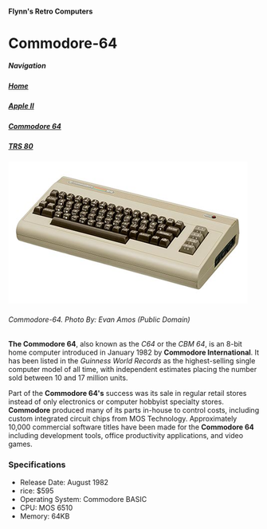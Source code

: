 <!--<!DOCTYPE html>
<html>

<head>
		<meta charset=“utf-8”>
		<title>Apple Macintosh</title>
<!--The title is the text on top the window or tab -->
</head> 

<body>
<h4>Flynn's Retro Computers</h4>
<h1>Commodore-64</h1>

<h5>Navigation</h5>
<h5><a href="index.md">Home</a></h5>
<h5><a href="apple-ii.md">Apple II</a></h5>
<h5><a href="commodore-64.md">Commodore 64</a></h5>
<h5><a href="trs-80.md">TRS 80</a></h5>
<!--remember to add link tags to the navigation -->

<img src="commodore-64.jpg" alt="Commodore-64">
<h6>Commodore-64. <em>Photo By: Evan Amos (Public Domain)</em></h6>

<p><strong>The Commodore 64</strong>, also known as the <em>C64</em> or the <em>CBM 64</em>, is an 8-bit home computer introduced in January 1982 by <strong>Commodore International</strong>. It has been listed in the <em>Guinness World Records</em> as the highest-selling single computer model of all time, with independent estimates placing the number sold between 10 and 17 million units.</p>

<p>Part of the <strong>Commodore 64's</strong> success was its sale in regular retail stores instead of only electronics or computer hobbyist specialty stores. <strong>Commodore</strong> produced many of its parts in-house to control costs, including custom integrated circuit chips from MOS Technology. Approximately 10,000 commercial software titles have been made for the <strong>Commodore 64</strong> including development tools, office productivity applications, and video games.</p>


<h3>Specifications</h3>
<ul>
<li>Release Date: August 1982</li>
<li>rice: $595</li>
<li>Operating System: Commodore BASIC</li>
<li>CPU: MOS 6510</li>
<li>Memory: 64KB</li>
</ul>
</body>





